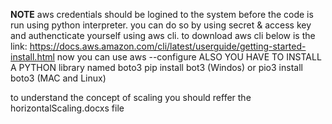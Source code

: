 **NOTE** 
aws credentials should be logined to the system before the code is run using python interpreter. you can do so by using secret & access key  and authencticate yourself using aws cli.
to download aws cli below is the link:
https://docs.aws.amazon.com/cli/latest/userguide/getting-started-install.html
now you can use aws --configure
ALSO YOU HAVE TO INSTALL A PYTHON library named boto3
 pip install bot3 (Windos)
or
pio3 install boto3 (MAC and Linux)

to understand the concept of scaling you should reffer the horizontalScaling.docxs file

